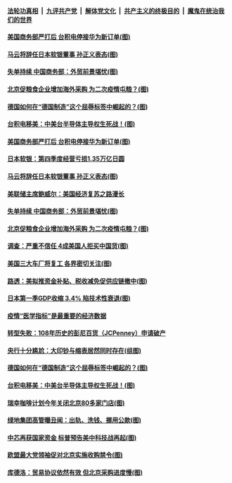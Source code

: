 

####  [法轮功真相](../../../../basic/blob/master/README.md?t=05182231) &nbsp;|&nbsp; [九评共产党](../../../../9ping.md/blob/master/README.md?t=05182231) &nbsp;|&nbsp; [解体党文化](../../../../jtdwh.md/blob/master/README.md?t=05182231)  &nbsp;|&nbsp; [共产主义的终极目的](../../../../gczydzjmd.md/blob/master/README.md?t=05182231) &nbsp;|&nbsp; [魔鬼在统治我们的世界](../../../../mgztzwmdsj.md/blob/master/README.md?t=05182231) 

#### [美国商务部严打后 台积电停接华为新订单(图)](../pages/p5/933666.md?t=05182231) 

#### [马云将辞任日本软银董事 孙正义表态(图)](../pages/p5/933661.md?t=05182231) 

#### [失单持续 中国商务部：外贸前景堪忧(图)](../pages/p5/933631.md?t=05182231) 

#### [北京促粮食企业增加海外采购 为二次疫情屯粮？(图)](../pages/p5/933600.md?t=05182231) 

#### [德国如何在“德国制造”这个屈辱标签中崛起的？(图)](../pages/p5/933604.md?t=05182231) 

#### [台积电移美：中美台半导体主导权生死战！(图)](../pages/p5/933597.md?t=05182231) 

#### [美国商务部严打后 台积电停接华为新订单(图)](../pages/p5/933666.md?t=05182231) 

#### [日本软银：第四季度经营亏损1.35万亿日圆](../pages/p5/933662.md?t=05182231) 

#### [马云将辞任日本软银董事 孙正义表态(图)](../pages/p5/933661.md?t=05182231) 

#### [美联储主席鲍威尔：美国经济复苏之路漫长](../pages/p5/933653.md?t=05182231) 

#### [失单持续 中国商务部：外贸前景堪忧(图)](../pages/p5/933631.md?t=05182231) 

#### [北京促粮食企业增加海外采购 为二次疫情屯粮？(图)](../pages/p5/933600.md?t=05182231) 

#### [调查：严重不信任 4成美国人拒买中国货(图)](../pages/p5/933645.md?t=05182231) 

#### [美国三大车厂将复工 各界密切关注(图)](../pages/p5/933642.md?t=05182231) 

#### [路透：美拟推资金补贴、税收减免促供应链撤中(图)](../pages/p5/933641.md?t=05182231) 

#### [日本第一季GDP收缩 3.4% 陷技术性衰退(图)](../pages/p5/933633.md?t=05182231) 

#### [疫情“医学指标”是最重要的经济数据](../pages/p5/933618.md?t=05182231) 

#### [转型失败：108年历史的彭尼百货（JCPenney）申请破产](../pages/p5/933610.md?t=05182231) 

#### [央行十分尴尬：大印钞与缩表居然同时存在(组图)](../pages/p5/933606.md?t=05182231) 

#### [德国如何在“德国制造”这个屈辱标签中崛起的？(图)](../pages/p5/933604.md?t=05182231) 

#### [台积电移美：中美台半导体主导权生死战！(图)](../pages/p5/933597.md?t=05182231) 

#### [瑞幸咖啡计划今年关闭北京80多家门店(图)](../pages/p5/933556.md?t=05182231) 

#### [绿地集团高管曝丑闻：出轨、洗钱、挪用公款(图)](../pages/p5/933554.md?t=05182231) 

#### [中芯再获国家资金 标普预告美中科技战再起(图)](../pages/p5/933544.md?t=05182231) 

#### [欧盟最大党领袖促对北京实施收购禁令(图)](../pages/p5/933532.md?t=05182231) 

#### [库德洛：贸易协议依然有效 但北京采购进度慢(图)](../pages/p5/933529.md?t=05182231) 

